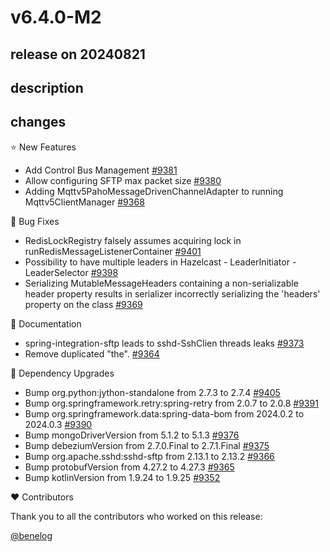 # v6.4.0-M2

## release on 20240821

## description

## changes

⭐ New Features

* Add Control Bus Management <a href="https://github.com/spring-projects/spring-integration/issues/9381" data-hovercard-type="issue" data-hovercard-url="/spring-projects/spring-integration/issues/9381/hovercard">#9381</a>
* Allow configuring SFTP max packet size <a href="https://github.com/spring-projects/spring-integration/issues/9380" data-hovercard-type="issue" data-hovercard-url="/spring-projects/spring-integration/issues/9380/hovercard">#9380</a>
* Adding Mqttv5PahoMessageDrivenChannelAdapter to running Mqttv5ClientManager <a href="https://github.com/spring-projects/spring-integration/issues/9368" data-hovercard-type="issue" data-hovercard-url="/spring-projects/spring-integration/issues/9368/hovercard">#9368</a>

🐞 Bug Fixes

* RedisLockRegistry falsely assumes acquiring lock in runRedisMessageListenerContainer <a href="https://github.com/spring-projects/spring-integration/issues/9401" data-hovercard-type="issue" data-hovercard-url="/spring-projects/spring-integration/issues/9401/hovercard">#9401</a>
* Possibility to have multiple leaders in Hazelcast - LeaderInitiator - LeaderSelector <a href="https://github.com/spring-projects/spring-integration/issues/9398" data-hovercard-type="issue" data-hovercard-url="/spring-projects/spring-integration/issues/9398/hovercard">#9398</a>
* Serializing MutableMessageHeaders containing a non-serializable header property results in serializer incorrectly serializing the 'headers' property on the class <a href="https://github.com/spring-projects/spring-integration/issues/9369" data-hovercard-type="issue" data-hovercard-url="/spring-projects/spring-integration/issues/9369/hovercard">#9369</a>

📔 Documentation

* spring-integration-sftp leads to sshd-SshClien threads leaks <a href="https://github.com/spring-projects/spring-integration/issues/9373" data-hovercard-type="issue" data-hovercard-url="/spring-projects/spring-integration/issues/9373/hovercard">#9373</a>
* Remove duplicated "the". <a href="https://github.com/spring-projects/spring-integration/pull/9364" data-hovercard-type="pull_request" data-hovercard-url="/spring-projects/spring-integration/pull/9364/hovercard">#9364</a>

🔨 Dependency Upgrades

* Bump org.python:jython-standalone from 2.7.3 to 2.7.4 <a href="https://github.com/spring-projects/spring-integration/pull/9405" data-hovercard-type="pull_request" data-hovercard-url="/spring-projects/spring-integration/pull/9405/hovercard">#9405</a>
* Bump org.springframework.retry:spring-retry from 2.0.7 to 2.0.8 <a href="https://github.com/spring-projects/spring-integration/pull/9391" data-hovercard-type="pull_request" data-hovercard-url="/spring-projects/spring-integration/pull/9391/hovercard">#9391</a>
* Bump org.springframework.data:spring-data-bom from 2024.0.2 to 2024.0.3 <a href="https://github.com/spring-projects/spring-integration/pull/9390" data-hovercard-type="pull_request" data-hovercard-url="/spring-projects/spring-integration/pull/9390/hovercard">#9390</a>
* Bump mongoDriverVersion from 5.1.2 to 5.1.3 <a href="https://github.com/spring-projects/spring-integration/pull/9376" data-hovercard-type="pull_request" data-hovercard-url="/spring-projects/spring-integration/pull/9376/hovercard">#9376</a>
* Bump debeziumVersion from 2.7.0.Final to 2.7.1.Final <a href="https://github.com/spring-projects/spring-integration/pull/9375" data-hovercard-type="pull_request" data-hovercard-url="/spring-projects/spring-integration/pull/9375/hovercard">#9375</a>
* Bump org.apache.sshd:sshd-sftp from 2.13.1 to 2.13.2 <a href="https://github.com/spring-projects/spring-integration/pull/9366" data-hovercard-type="pull_request" data-hovercard-url="/spring-projects/spring-integration/pull/9366/hovercard">#9366</a>
* Bump protobufVersion from 4.27.2 to 4.27.3 <a href="https://github.com/spring-projects/spring-integration/pull/9365" data-hovercard-type="pull_request" data-hovercard-url="/spring-projects/spring-integration/pull/9365/hovercard">#9365</a>
* Bump kotlinVersion from 1.9.24 to 1.9.25 <a href="https://github.com/spring-projects/spring-integration/pull/9352" data-hovercard-type="pull_request" data-hovercard-url="/spring-projects/spring-integration/pull/9352/hovercard">#9352</a>

❤️ Contributors

Thank you to all the contributors who worked on this release:

<a class="user-mention notranslate" data-hovercard-type="user" data-hovercard-url="/users/benelog/hovercard" data-octo-click="hovercard-link-click" data-octo-dimensions="link_type:self" href="https://github.com/benelog">@benelog</a>

